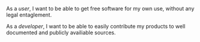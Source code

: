 
As a *user*, I want to be able to get free software for my own use, without any legal entaglement.

As a *developer*, I want to be able to easily contribute my products to well documented and publicly availiable sources.
